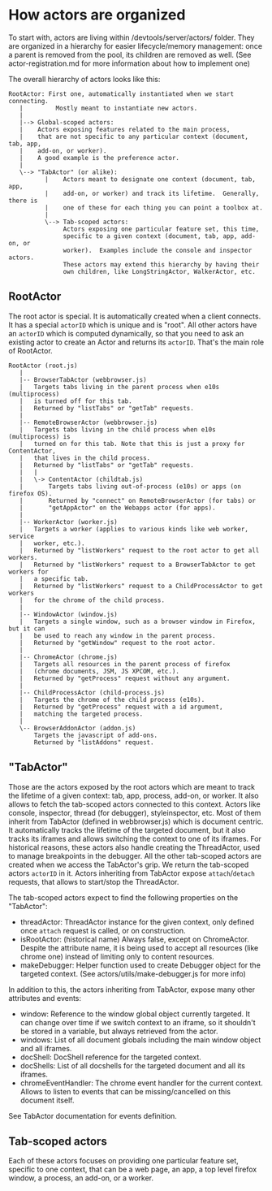 # How actors are organized

To start with, actors are living within /devtools/server/actors/ folder.
They are organized in a hierarchy for easier lifecycle/memory management:
once a parent is removed from the pool, its children are removed as well.
(See actor-registration.md for more information about how to implement one)

The overall hierarchy of actors looks like this:

```
RootActor: First one, automatically instantiated when we start connecting.
   |         Mostly meant to instantiate new actors.
   |
   |--> Global-scoped actors:
   |    Actors exposing features related to the main process,
   |    that are not specific to any particular context (document, tab, app,
   |    add-on, or worker).
   |    A good example is the preference actor.
   |
   \--> "TabActor" (or alike):
          |    Actors meant to designate one context (document, tab, app,
          |    add-on, or worker) and track its lifetime.  Generally, there is
          |    one of these for each thing you can point a toolbox at.
          |
          \--> Tab-scoped actors:
               Actors exposing one particular feature set, this time,
               specific to a given context (document, tab, app, add-on, or
               worker).  Examples include the console and inspector actors.
               These actors may extend this hierarchy by having their
               own children, like LongStringActor, WalkerActor, etc.
```

## RootActor

The root actor is special. It is automatically created when a client connects.
It has a special `actorID` which is unique and is "root".
All other actors have an `actorID` which is computed dynamically,
so that you need to ask an existing actor to create an Actor
and returns its `actorID`. That's the main role of RootActor.

```
RootActor (root.js)
   |
   |-- BrowserTabActor (webbrowser.js)
   |   Targets tabs living in the parent process when e10s (multiprocess)
   |   is turned off for this tab.
   |   Returned by "listTabs" or "getTab" requests.
   |
   |-- RemoteBrowserActor (webbrowser.js)
   |   Targets tabs living in the child process when e10s (multiprocess) is
   |   turned on for this tab. Note that this is just a proxy for ContentActor,
   |   that lives in the child process.
   |   Returned by "listTabs" or "getTab" requests.
   |   |
   |   \-> ContentActor (childtab.js)
   |       Targets tabs living out-of-process (e10s) or apps (on firefox OS).
   |       Returned by "connect" on RemoteBrowserActor (for tabs) or
   |       "getAppActor" on the Webapps actor (for apps).
   |
   |-- WorkerActor (worker.js)
   |   Targets a worker (applies to various kinds like web worker, service
   |   worker, etc.).
   |   Returned by "listWorkers" request to the root actor to get all workers.
   |   Returned by "listWorkers" request to a BrowserTabActor to get workers for
   |   a specific tab.
   |   Returned by "listWorkers" request to a ChildProcessActor to get workers
   |   for the chrome of the child process.
   |
   |-- WindowActor (window.js)
   |   Targets a single window, such as a browser window in Firefox, but it can
   |   be used to reach any window in the parent process.
   |   Returned by "getWindow" request to the root actor.
   |
   |-- ChromeActor (chrome.js)
   |   Targets all resources in the parent process of firefox
   |   (chrome documents, JSM, JS XPCOM, etc.).
   |   Returned by "getProcess" request without any argument.
   |
   |-- ChildProcessActor (child-process.js)
   |   Targets the chrome of the child process (e10s).
   |   Returned by "getProcess" request with a id argument,
   |   matching the targeted process.
   |
   \-- BrowserAddonActor (addon.js)
       Targets the javascript of add-ons.
       Returned by "listAddons" request.
```

## "TabActor"

Those are the actors exposed by the root actors which are meant to track the
lifetime of a given context: tab, app, process, add-on, or worker. It also
allows to fetch the tab-scoped actors connected to this context. Actors like
console, inspector, thread (for debugger), styleinspector, etc. Most of them
inherit from TabActor (defined in webbrowser.js) which is document centric. It
automatically tracks the lifetime of the targeted document, but it also tracks
its iframes and allows switching the context to one of its iframes. For
historical reasons, these actors also handle creating the ThreadActor, used to
manage breakpoints in the debugger. All the other tab-scoped actors are created
when we access the TabActor's grip. We return the tab-scoped actors `actorID` in
it. Actors inheriting from TabActor expose `attach`/`detach` requests, that
allows to start/stop the ThreadActor.

The tab-scoped actors expect to find the following properties on the "TabActor":
 - threadActor:
   ThreadActor instance for the given context,
   only defined once `attach` request is called, or on construction.
 - isRootActor: (historical name)
   Always false, except on ChromeActor.
   Despite the attribute name, it is being used to accept all resources
   (like chrome one) instead of limiting only to content resources.
 - makeDebugger:
   Helper function used to create Debugger object for the targeted context.
   (See actors/utils/make-debugger.js for more info)

In addition to this, the actors inheriting from TabActor, expose many other
attributes and events:
 - window:
   Reference to the window global object currently targeted.
   It can change over time if we switch context to an iframe, so it
   shouldn't be stored in a variable, but always retrieved from the actor.
 - windows:
   List of all document globals including the main window object and all iframes.
 - docShell:
   DocShell reference for the targeted context.
 - docShells:
   List of all docshells for the targeted document and all its iframes.
 - chromeEventHandler:
   The chrome event handler for the current context. Allows to listen to events
   that can be missing/cancelled on this document itself.

See TabActor documentation for events definition.

## Tab-scoped actors

Each of these actors focuses on providing one particular feature set, specific
to one context, that can be a web page, an app, a top level firefox window, a
process, an add-on, or a worker.
